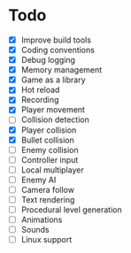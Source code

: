 # Todo

 - [X] Improve build tools
 - [X] Coding conventions
 - [X] Debug logging 
 - [X] Memory management
 - [X] Game as a library
 - [X] Hot reload
 - [X] Recording
 - [X] Player movement
 - [ ] Collision detection
  - [X] Player collision
  - [X] Bullet collision
  - [ ] Enemy collision
 - [ ] Controller input
 - [ ] Local multiplayer
 - [ ] Enemy AI
 - [ ] Camera follow
 - [ ] Text rendering
 - [ ] Procedural level generation
 - [ ] Animations
 - [ ] Sounds
 - [ ] Linux support